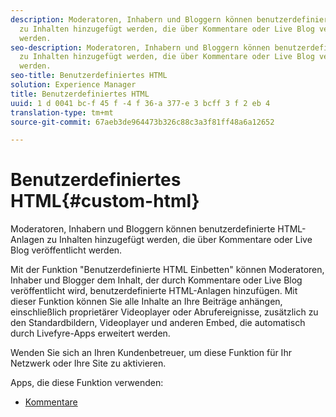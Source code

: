 ```yaml
---
description: Moderatoren, Inhabern und Bloggern können benutzerdefinierte HTML-Anlagen
  zu Inhalten hinzugefügt werden, die über Kommentare oder Live Blog veröffentlicht
  werden.
seo-description: Moderatoren, Inhabern und Bloggern können benutzerdefinierte HTML-Anlagen
  zu Inhalten hinzugefügt werden, die über Kommentare oder Live Blog veröffentlicht
  werden.
seo-title: Benutzerdefiniertes HTML
solution: Experience Manager
title: Benutzerdefiniertes HTML
uuid: 1 d 0041 bc-f 45 f -4 f 36-a 377-e 3 bcff 3 f 2 eb 4
translation-type: tm+mt
source-git-commit: 67aeb3de964473b326c88c3a3f81ff48a6a12652

---
```



# Benutzerdefiniertes HTML{#custom-html}

Moderatoren, Inhabern und Bloggern können benutzerdefinierte HTML-Anlagen zu Inhalten hinzugefügt werden, die über Kommentare oder Live Blog veröffentlicht werden.

Mit der Funktion "Benutzerdefinierte HTML Einbetten" können Moderatoren, Inhaber und Blogger dem Inhalt, der durch Kommentare oder Live Blog veröffentlicht wird, benutzerdefinierte HTML-Anlagen hinzufügen. Mit dieser Funktion können Sie alle Inhalte an Ihre Beiträge anhängen, einschließlich proprietärer Videoplayer oder Abrufereignisse, zusätzlich zu den Standardbildern, Videoplayer und anderen Embed, die automatisch durch Livefyre-Apps erweitert werden.

Wenden Sie sich an Ihren Kundenbetreuer, um diese Funktion für Ihr Netzwerk oder Ihre Site zu aktivieren.

Apps, die diese Funktion verwenden:

* [Kommentare](/help/using/c-about-apps/c-comments/c-comments.md)

